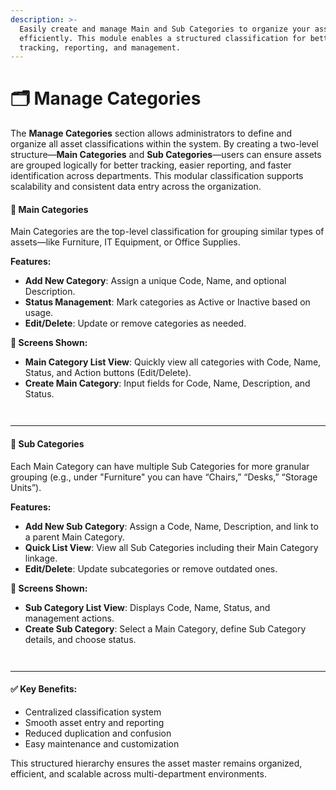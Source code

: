 ```yaml
---
description: >-
  Easily create and manage Main and Sub Categories to organize your assets
  efficiently. This module enables a structured classification for better asset
  tracking, reporting, and management.
---
```


# 🗂️ Manage Categories

The **Manage Categories** section allows administrators to define and organize all asset classifications within the system. By creating a two-level structure—**Main Categories** and **Sub Categories**—users can ensure assets are grouped logically for better tracking, easier reporting, and faster identification across departments. This modular classification supports scalability and consistent data entry across the organization.

#### 🔹 Main Categories

Main Categories are the top-level classification for grouping similar types of assets—like Furniture, IT Equipment, or Office Supplies.

**Features:**

* **Add New Category**: Assign a unique Code, Name, and optional Description.
* **Status Management**: Mark categories as Active or Inactive based on usage.
* **Edit/Delete**: Update or remove categories as needed.

**📸 Screens Shown:**

* **Main Category List View**: Quickly view all categories with Code, Name, Status, and Action buttons (Edit/Delete).
* **Create Main Category**: Input fields for Code, Name, Description, and Status.

<figure><img src="/gitbook-assets/Screen Shot 2025-05-07 at 5.30.39 PM.png" alt=""><figcaption></figcaption></figure>

<figure><img src="/gitbook-assets/Screen Shot 2025-05-07 at 5.30.46 PM (1).png" alt=""><figcaption></figcaption></figure>

***

#### 🔸 Sub Categories

Each Main Category can have multiple Sub Categories for more granular grouping (e.g., under "Furniture" you can have “Chairs,” “Desks,” “Storage Units”).

**Features:**

* **Add New Sub Category**: Assign a Code, Name, Description, and link to a parent Main Category.
* **Quick List View**: View all Sub Categories including their Main Category linkage.
* **Edit/Delete**: Update subcategories or remove outdated ones.

**📸 Screens Shown:**

* **Sub Category List View**: Displays Code, Name, Status, and management actions.
* **Create Sub Category**: Select a Main Category, define Sub Category details, and choose status.

<figure><img src="/gitbook-assets/Screen Shot 2025-05-07 at 5.30.53 PM.png" alt=""><figcaption></figcaption></figure>

<figure><img src="/gitbook-assets/Screen Shot 2025-05-07 at 5.30.59 PM.png" alt=""><figcaption></figcaption></figure>

***

#### ✅ Key Benefits:

* Centralized classification system
* Smooth asset entry and reporting
* Reduced duplication and confusion
* Easy maintenance and customization

This structured hierarchy ensures the asset master remains organized, efficient, and scalable across multi-department environments.
